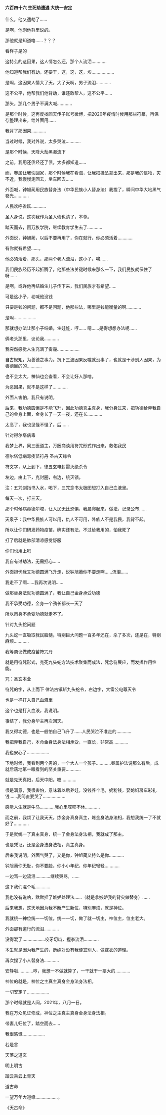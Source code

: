 #### 六百四十六 生死劫遭遇 大统一安定

什么，他又遭劫了……

是啊，他刚他群里说的。

那他就是知道咯……？？？

看样子是的

这特么的这因果，这人情怎么还，那个人流泪…………

他知道帮我们有劫，还要干，这，这，这，埃………………

是啊，这因果人情大了天，大了天啊，男子流泪…………

这不公平，他帮我们他背劫，谁还敢帮人，这不公平……

那头，那几个男子不满大喊…………

是那个时候，这再度找回天传子账号微博，把2020年疫情时候用那些符篆，再保存整理出来，给外面用……

我背了那因果…………

当过时候，我对外说，太多哭泣…………

是那个时候，天降大劫黑瀑流下

之前，我用还债经还了债，太多都知道……

而，眷属让我快回家，那个时候我在看海，让我把挂坠拿出来，那是我的信物，灾不近，我慢慢走回去，坐车回去……

外面喊，钟旭蔺用民族替身法（中华民族小人替身法）我捏了，瞬间中华大地黑气卷光…………

人民欢呼雀跃…………

圣人身说，这次我作为圣人债也清了，本尊。

踏天而去，回万族学院，继续教育学生去了…………

外面说，钟旭蔺，以后不要再用了，你在就行，你必须活着…………

有你就有希望……。

他必须活着，那头，那两个老人流泪，这小子，唉……

我们民族经历不起折腾了，他那些法关键时候来那么一下，我们民族就保住了呀……

是啊，或许他再结婚生儿子传下来，我们民族才有希望……

可是这小子，老喊他没钱

只要是钱的问题，都不是问题，他那些法，哪里是钱能衡量的啊…………

是啊………………

那就想办法让那小子结婚，生娃娃，哼……
嗯……是得想想办法呢……

俩老头那里，议论我…………

我突然感觉人生充满了雾霾………………


自古规矩，为善德之事为，抗下三波因果反噬就没事了，也就是干涉别人因果，为善德目的的…………

也不会太大，神仙也会查看，不会让好人那啥。

为恶因果，就不是这样了…………

外面人害怕，我只有说明。

后来，我功德圆但是不能飞升，因此功德真主真身，我分身过来，把功德给弄我自己的金身上面，金身长了一天一夜，还在长…………

太高了，我也见怪不怪了，后……

针对得尔塔病毒

我梦上界，同三医道主，万医商谈用符咒形式作出来，救佑我民

德尔塔低病毒疫苗符丹
圣古天缘令

符文字，从上到下，律五玄电封雷灭绝杀令

左边，由上下，克封圈，右边，统灭锁。

注：五咒剑指书入水，喝下，三咒念书太极图想打入自己血液里。

每天一次，打三天。

那个时候病毒德尔塔，让人民无比恐惧，我晨爬起来，做法，记录公布……

天泉子：我中华民族人可以用，仇人不可用，外族人不是我民，我背不起。

所以让你们研发药物疫苗，确实还有法，不过给我用的，怕我死了

打了后就是肺部清凉感觉舒服

你们也用上吧

我自有过劫法，无需担心……

外面担忧我又功德圆满飞升走，说钟旭蔺你不要走啊……流泪……

我走不了啊……我再次说明……

做那替身法就功德圆满了，我让自己金身承受功德

我不承受功德，金身一个劲长都长一天了

所以肉身不承受功德就走不了。

针对九头蛇问题

九头蛇一直吸取我民脑髓，特别巨大问题一百多年还在，杀了多次，还是在，特别麻烦…………

我等商议做成疫苗符咒丹

就是用符咒形式，克死九头蛇方法技术聚集而成法，咒念符展应，而发挥作用性能。

咒：圣玄本业

符咒的字，从上而下
律法古镇斩九头蛇令，右边字，大雷公电尊灭令

也是一样打入自己血液里

这个也是打入血液，我说明。


事结了，我分身华主再次回天。

我又得功德，也是一般怕自己飞升了……人民哭泣不准走的…………

我把弄我自己，本命金身法身法相承受，一直长，非常高…………

我也安心了………………

下地时候，我看到两个男的，一个大人一个孩子…………眷属护法说那么有后，成就后落地第一眼看到的至关重要…………

就是先天真阳，后天中阳，嗯…………

很是满意，我很害怕，意味着以后养娃，没钱养个毛，奶粉钱，娶媳妇房车彩礼钱……我简直要哭了………………

感觉人生就是牛马…………我心里喋喋不休…………

而之前，我烦了让我天天，炼金身真身真主，炼金身法身法相，我想我统一了不就好了…………

于是就统一了真主真身，统一了金身法身法相，我就成了那主。

也是凭证，还是金身法身法相，真主真身。

后来我说明，外面气哭了，又是你，钟旭蔺又特么是你…………

钟旭蔺你无耻，你不要脸，你小小年纪，你年纪轻轻…………

一边骂一边流泪…………继续哭骂，……

这下我们混个毛…………

我也没有说啥，默默捏了嫉妒处理法……（就是拿嫉妒我的背灾做替身）……

后来我想，这天地因为我不断产生新位，特别麻烦，就是神位。

我就统一神位统一一切位，统一一切，做了就一切主，神位主，位主老大。

外面那有道行的流泪…………

没得混了………………咬牙切齿，握拳流泪…………

本生就是因为我产生的，断绝对没有我便宜别人，做嫁衣的道理。

再次捏了小人替身法…………

安静啦…………哼，我想一不做就算了，一干就干一票大的…………

神位的就是，神位之主真主真身金身法身法相。

一切安定了………………

那个时候就是人间，2021年，八月一日。

我在万众见证修成，神位之主真主真身金身法身法相。

带妻儿归位了，踏空而去……

我很感慨………………

若是言

天落之道玄

明上明古

踏云乘云上青天

道古命

一望万年大道缘………………。

《天古命》
